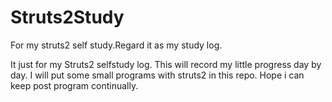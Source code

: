 # Struts2Study
For my struts2 self study.Regard it as my study log.

It just for my Struts2 selfstudy log.
This will record my little progress day by day.
I will put some small programs with struts2 in this repo.
Hope i can keep post program continually.
